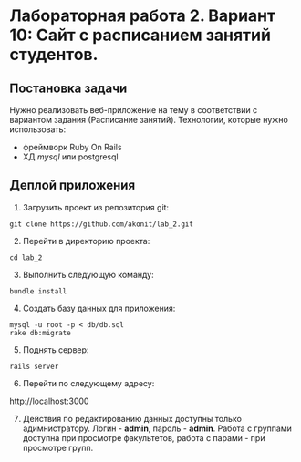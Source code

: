 Лабораторная работа 2. Вариант 10: Сайт с расписанием занятий студентов. 
=====

Постановка задачи
-----------------

Нужно реализовать веб-приложение на тему в соответствии с вариантом задания (Расписание занятий). Технологии, которые нужно использовать: 

- фреймворк Ruby On Rails
- ХД *mysql* или postgresql

Деплой приложения
-------

1. Загрузить проект из репозитория git:

  ```
  git clone https://github.com/akonit/lab_2.git
  ```
2. Перейти в директорию проекта:

  ```
  cd lab_2
  ```
3. Выполнить следующую команду:

  ```
  bundle install
  ```

4. Создать базу данных для приложения:

  ```
  mysql -u root -p < db/db.sql
  rake db:migrate
  ```

5. Поднять сервер:

  ```
  rails server
  ```
6. Перейти по следующему адресу:

  http://localhost:3000

7. Действия по редактированию данных доступны только адимнистратору. Логин - **admin**, пароль - **admin**. Работа с группами доступна при просмотре факультетов, работа с парами - при просмотре групп.
